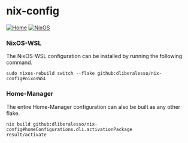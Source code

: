 # nix-config

[![Home](https://github.com/dliberalesso/nix-config/actions/workflows/home.yml/badge.svg)](https://github.com/dliberalesso/nix-config/actions/workflows/home.yml)
[![NixOS](https://github.com/dliberalesso/nix-config/actions/workflows/nixos.yml/badge.svg)](https://github.com/dliberalesso/nix-config/actions/workflows/nixos.yml)

### NixOS-WSL

The NixOS-WSL configuration can be installed by running the following command.

```shell
sudo nixos-rebuild switch --flake github:dliberalesso/nix-config#nixosWSL
```

### Home-Manager

The entire Home-Manager configuration can also be built as any other flake.

```shell
nix build github:dliberalesso/nix-config#homeConfigurations.dli.activationPackage
result/activate
```
